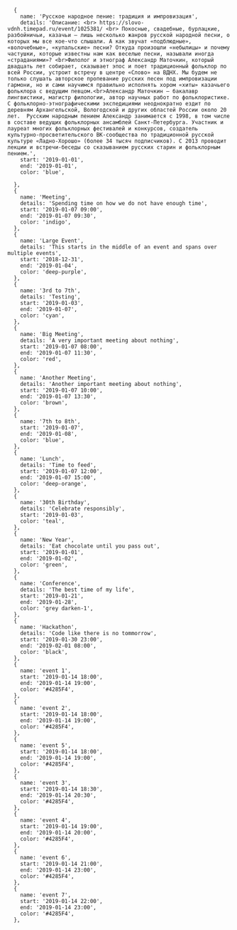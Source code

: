 
      {
        name: 'Русское народное пение: традиция и импровизация',
        details: 'Описание: <br> https://slovo-vdnh.timepad.ru/event/1025381/ <br> Покосные, свадебные, бурлацкие, разбойничьи, казачьи — лишь несколько жанров русской народной песни, о которых мы все кое-что слышали. А как звучат «подблюдные», «волочебные», «купальские» песни? Откуда произошли «небылицы» и почему частушки, которые известны нам как веселые песни, называли иногда «страданиями»? <br>Филолог и этнограф Александр Маточкин, который двадцать лет собирает, сказывает эпос и поет традиционный фольклор по всей России, устроит встречу в центре «Слово» на ВДНХ. Мы будем не только слушать авторское пропевание русских песен под импровизации гармони, но и сами научимся правильно исполнять хором «хиты» казачьего фольклора с ведущим певцом.<br>Александр Маточкин — бакалавр лингвистики, магистр филологии, автор научных работ по фольклористике. С фольклорно-этнографическими экспедициями неоднократно ездит по деревням Архангельской, Вологодской и других областей России около 20 лет.  Русским народным пением Александр занимается с 1998, в том числе в составе ведущих фольклорных ансамблей Санкт-Петербурга. Участник и лауреат многих фольклорных фестивалей и конкурсов, создатель культурно-просветительского ВК-сообщества по традиционной русской культуре «Ладно-Хорошо» (более 34 тысяч подписчиков). С 2013 проводит лекции и встречи-беседы со сказыванием русских старин и фольклорным пением.',
        start: '2019-01-01',
        end: '2019-01-01',
        color: 'blue',

      },
      {
        name: 'Meeting',
        details: 'Spending time on how we do not have enough time',
        start: '2019-01-07 09:00',
        end: '2019-01-07 09:30',
        color: 'indigo',
      },
      {
        name: 'Large Event',
        details: 'This starts in the middle of an event and spans over multiple events',
        start: '2018-12-31',
        end: '2019-01-04',
        color: 'deep-purple',
      },
      {
        name: '3rd to 7th',
        details: 'Testing',
        start: '2019-01-03',
        end: '2019-01-07',
        color: 'cyan',
      },
      {
        name: 'Big Meeting',
        details: 'A very important meeting about nothing',
        start: '2019-01-07 08:00',
        end: '2019-01-07 11:30',
        color: 'red',
      },
      {
        name: 'Another Meeting',
        details: 'Another important meeting about nothing',
        start: '2019-01-07 10:00',
        end: '2019-01-07 13:30',
        color: 'brown',
      },
      {
        name: '7th to 8th',
        start: '2019-01-07',
        end: '2019-01-08',
        color: 'blue',
      },
      {
        name: 'Lunch',
        details: 'Time to feed',
        start: '2019-01-07 12:00',
        end: '2019-01-07 15:00',
        color: 'deep-orange',
      },
      {
        name: '30th Birthday',
        details: 'Celebrate responsibly',
        start: '2019-01-03',
        color: 'teal',
      },
      {
        name: 'New Year',
        details: 'Eat chocolate until you pass out',
        start: '2019-01-01',
        end: '2019-01-02',
        color: 'green',
      },
      {
        name: 'Conference',
        details: 'The best time of my life',
        start: '2019-01-21',
        end: '2019-01-28',
        color: 'grey darken-1',
      },
      {
        name: 'Hackathon',
        details: 'Code like there is no tommorrow',
        start: '2019-01-30 23:00',
        end: '2019-02-01 08:00',
        color: 'black',
      },
      {
        name: 'event 1',
        start: '2019-01-14 18:00',
        end: '2019-01-14 19:00',
        color: '#4285F4',
      },
      {
        name: 'event 2',
        start: '2019-01-14 18:00',
        end: '2019-01-14 19:00',
        color: '#4285F4',
      },
      {
        name: 'event 5',
        start: '2019-01-14 18:00',
        end: '2019-01-14 19:00',
        color: '#4285F4',
      },
      {
        name: 'event 3',
        start: '2019-01-14 18:30',
        end: '2019-01-14 20:30',
        color: '#4285F4',
      },
      {
        name: 'event 4',
        start: '2019-01-14 19:00',
        end: '2019-01-14 20:00',
        color: '#4285F4',
      },
      {
        name: 'event 6',
        start: '2019-01-14 21:00',
        end: '2019-01-14 23:00',
        color: '#4285F4',
      },
      {
        name: 'event 7',
        start: '2019-01-14 22:00',
        end: '2019-01-14 23:00',
        color: '#4285F4',
      },